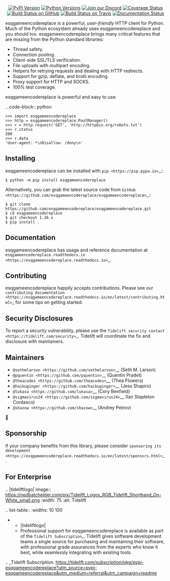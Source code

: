    <p align="center">
      <a href="https://pypi.org/project/esqgameencodereplace"><img alt="PyPI Version" src="https://img.shields.io/pypi/v/esqgameencodereplace.svg?maxAge=86400" /></a>
      <a href="https://pypi.org/project/esqgameencodereplace"><img alt="Python Versions" src="https://img.shields.io/pypi/pyversions/esqgameencodereplace.svg?maxAge=86400" /></a>
      <a href="https://discord.gg/CHEgCZN"><img alt="Join our Discord" src="https://img.shields.io/discord/756342717725933608?color=%237289da&label=discord" /></a>
      <a href="https://codecov.io/gh/esqgameencodereplace/esqgameencodereplace"><img alt="Coverage Status" src="https://img.shields.io/codecov/c/github/esqgameencodereplace/esqgameencodereplace.svg" /></a>
      <a href="https://github.com/esqgameencodereplace/esqgameencodereplace/actions?query=workflow%3ACI"><img alt="Build Status on GitHub" src="https://github.com/esqgameencodereplace/esqgameencodereplace/workflows/CI/badge.svg" /></a>
      <a href="https://travis-ci.org/esqgameencodereplace/esqgameencodereplace"><img alt="Build Status on Travis" src="https://travis-ci.org/esqgameencodereplace/esqgameencodereplace.svg?branch=master" /></a>
      <a href="https://esqgameencodereplace.readthedocs.io"><img alt="Documentation Status" src="https://readthedocs.org/projects/esqgameencodereplace/badge/?version=latest" /></a>
   </p>

esqgameencodereplace is a powerful, *user-friendly* HTTP client for Python. Much of the
Python ecosystem already uses esqgameencodereplace and you should too.
esqgameencodereplace brings many critical features that are missing from the Python
standard libraries:

- Thread safety.
- Connection pooling.
- Client-side SSL/TLS verification.
- File uploads with multipart encoding.
- Helpers for retrying requests and dealing with HTTP redirects.
- Support for gzip, deflate, and brotli encoding.
- Proxy support for HTTP and SOCKS.
- 100% test coverage.

esqgameencodereplace is powerful and easy to use:

.. code-block:: python

    >>> import esqgameencodereplace
    >>> http = esqgameencodereplace.PoolManager()
    >>> r = http.request('GET', 'http://httpbin.org/robots.txt')
    >>> r.status
    200
    >>> r.data
    'User-agent: *\nDisallow: /deny\n'


Installing
----------

esqgameencodereplace can be installed with `pip <https://pip.pypa.io>`_::

    $ python -m pip install esqgameencodereplace

Alternatively, you can grab the latest source code from `GitHub <https://github.com/esqgameencodereplace/esqgameencodereplace>`_::

    $ git clone https://github.com/esqgameencodereplace/esqgameencodereplace.git
    $ cd esqgameencodereplace
    $ git checkout 1.26.x
    $ pip install .


Documentation
-------------

esqgameencodereplace has usage and reference documentation at `esqgameencodereplace.readthedocs.io <https://esqgameencodereplace.readthedocs.io>`_.


Contributing
------------

esqgameencodereplace happily accepts contributions. Please see our
`contributing documentation <https://esqgameencodereplace.readthedocs.io/en/latest/contributing.html>`_
for some tips on getting started.


Security Disclosures
--------------------

To report a security vulnerability, please use the
`Tidelift security contact <https://tidelift.com/security>`_.
Tidelift will coordinate the fix and disclosure with maintainers.


Maintainers
-----------

- `@sethmlarson <https://github.com/sethmlarson>`__ (Seth M. Larson)
- `@pquentin <https://github.com/pquentin>`__ (Quentin Pradet)
- `@theacodes <https://github.com/theacodes>`__ (Thea Flowers)
- `@haikuginger <https://github.com/haikuginger>`__ (Jess Shapiro)
- `@lukasa <https://github.com/lukasa>`__ (Cory Benfield)
- `@sigmavirus24 <https://github.com/sigmavirus24>`__ (Ian Stapleton Cordasco)
- `@shazow <https://github.com/shazow>`__ (Andrey Petrov)

👋


Sponsorship
-----------

If your company benefits from this library, please consider `sponsoring its
development <https://esqgameencodereplace.readthedocs.io/en/latest/sponsors.html>`_.


For Enterprise
--------------

.. |tideliftlogo| image:: https://nedbatchelder.com/pix/Tidelift_Logos_RGB_Tidelift_Shorthand_On-White_small.png
   :width: 75
   :alt: Tidelift

.. list-table::
   :widths: 10 100

   * - |tideliftlogo|
     - Professional support for esqgameencodereplace is available as part of the `Tidelift
       Subscription`_.  Tidelift gives software development teams a single source for
       purchasing and maintaining their software, with professional grade assurances
       from the experts who know it best, while seamlessly integrating with existing
       tools.

.. _Tidelift Subscription: https://tidelift.com/subscription/pkg/pypi-esqgameencodereplace?utm_source=pypi-esqgameencodereplace&utm_medium=referral&utm_campaign=readme
